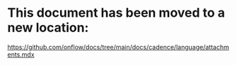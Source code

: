 # This document has been moved to a new location:

https://github.com/onflow/docs/tree/main/docs/cadence/language/attachments.mdx
